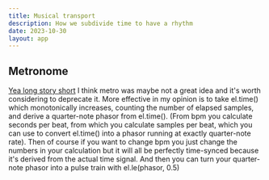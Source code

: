 ```yaml
---
title: Musical transport
description: How we subdivide time to have a rhythm
date: 2023-10-30
layout: app
---
```


<script setup>
import { defineAsyncComponent } from 'vue'

const ElemTimeMath = defineAsyncComponent(() =>import('../../../../audio/time/ElemTimeMath.vue'))
</script>

<client-only>
<ElemTimeMath />
</client-only>

## Metronome

[Yea long story short](https://discord.com/channels/826071713426178078/834787928688689172/1127958693695205387) I think metro was maybe not a great idea and it's worth considering to deprecate it. More effective in my opinion is to take el.time() which monotonically increases, counting the number of elapsed samples, and derive a quarter-note phasor from el.time(). (From bpm you calculate seconds per beat, from which you calculate samples per beat, which you can use to convert el.time() into a phasor running at exactly quarter-note rate). Then of course if you want to change bpm you just change the numbers in your calculation but it will all be perfectly time-synced because it's derived from the actual time signal. And then you can turn your quarter-note phasor into a pulse train with el.le(phasor, 0.5)
